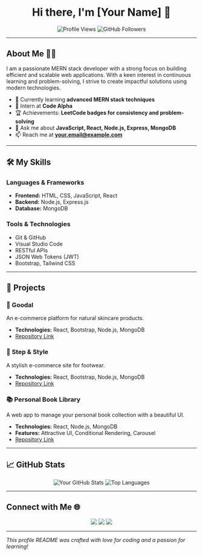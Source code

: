 <h1 align="center">Hi there, I'm [Your Name] 👋</h1>

<p align="center">
  <img src="https://komarev.com/ghpvc/?username=yourusername&style=flat-square" alt="Profile Views">
  <img src="https://img.shields.io/github/followers/yourusername?label=Followers&style=social" alt="GitHub Followers">
</p>

---

## About Me 🧑‍💻

I am a passionate MERN stack developer with a strong focus on building efficient and scalable web applications. With a keen interest in continuous learning and problem-solving, I strive to create impactful solutions using modern technologies.

- 🌱 Currently learning **advanced MERN stack techniques**
- 💼 Intern at **Code Alpha**
- 🏆 Achievements: **LeetCode badges for consistency and problem-solving**
- 💬 Ask me about **JavaScript, React, Node.js, Express, MongoDB**
- 📫 Reach me at **your.email@example.com**

---

## 🛠️ My Skills

### Languages & Frameworks
- **Frontend:** HTML, CSS, JavaScript, React
- **Backend:** Node.js, Express.js
- **Database:** MongoDB

### Tools & Technologies
- Git & GitHub
- Visual Studio Code
- RESTful APIs
- JSON Web Tokens (JWT)
- Bootstrap, Tailwind CSS

---

## 🚀 Projects

### 🌿 Goodal
An e-commerce platform for natural skincare products.
- **Technologies:** React, Bootstrap, Node.js, MongoDB
- [Repository Link](https://github.com/yourusername/goodal)

### 👟 Step & Style
A stylish e-commerce site for footwear.
- **Technologies:** React, Bootstrap, Node.js, MongoDB
- [Repository Link](https://github.com/yourusername/step-and-style)

### 📚 Personal Book Library
A web app to manage your personal book collection with a beautiful UI.
- **Technologies:** React, Node.js, MongoDB
- **Features:** Attractive UI, Conditional Rendering, Carousel
- [Repository Link](https://github.com/yourusername/book-library)

---

## 📈 GitHub Stats

<p align="center">
  <img src="https://github-readme-stats.vercel.app/api?username=yourusername&show_icons=true&theme=radical" alt="Your GitHub Stats">
  <img src="https://github-readme-stats.vercel.app/api/top-langs/?username=yourusername&layout=compact&theme=radical" alt="Top Languages">
</p>

---

## Connect with Me 🌐

<p align="center">
  <a href="https://linkedin.com/in/yourprofile" target="_blank"><img src="https://img.shields.io/badge/LinkedIn-0077B5?style=for-the-badge&logo=linkedin&logoColor=white"></a>
  <a href="mailto:your.email@example.com" target="_blank"><img src="https://img.shields.io/badge/Email-D14836?style=for-the-badge&logo=gmail&logoColor=white"></a>
  <a href="https://github.com/yourusername" target="_blank"><img src="https://img.shields.io/badge/GitHub-100000?style=for-the-badge&logo=github&logoColor=white"></a>
</p>

---

*This profile README was crafted with love for coding and a passion for learning!*

